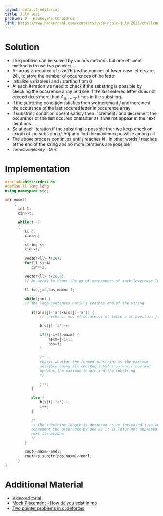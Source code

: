 ```yaml
---
layout: default-editorial
title: July 2021
problem: D - Hawkeye's Conundrum
link: https://www.hackerrank.com/contests/uvce-ncode-july-2021/challenges/c-hawkeyes-conundrum
---
```

# Solution

- The problem can be solved by various methods but one efficient method is to use two     pointers
- An array is required of size 26 (as the number of lower case letters are 26), to store the number of occurences of the letter
- Initialize variables $i$ and $j$ starting from 0
- At each iteration we need to check if the substring is possible by checking the occurence array and see if the last entered letter does not exceed does more than $A_{s[j]-'a'}$ times in the substring.
- if the substring condition satisfies then we increment $j$ and increment the occurence of the last occured letter in occurence array
- if substring condition doesnt satisfy then increment $i$ and decrement the occurence of the last occured character as it will not appear in the next iterations
- So at each iteration if the substring is possible then we keep check on length of the substring  ($j$-$i$+1) and find the maximum possible among all
- The above process continues until $j$  reaches $N$ , in other words $j$ reaches at the end of the string and no more iterations are possible 
- $Time Complexity: O(n)$

$$$$

# Implementation

```cpp
#include<bits/stdc++.h>
#define ll long long
using namespace std;

int main()
    {
      int t;
      cin>>t;
      
      while(t--)
      {
         ll n;
         cin>>n;
         
         string s;
         cin>>s;
         
         vector<ll> A(26);
         for(ll &i:A)
            cin>>i;
            
         vector<ll> b(26,0);
         // An array to count the no.of occurences of each lowercase letters in the string
         
         ll i=0,j=0,pos,maxm=-1;

         while(j<n) {
         // the loop continues until j reaches end of the string
         
            if(b[s[j]-'a']<A[s[j]-'a']) {
                // checks if no. of occurence of letters at position j doesn't exceed A[s[j]-'a']
        
                b[s[j]-'a']++; 
                
                if((j-i+1)>maxm) {
                    maxm=j-i+1;
                    pos=i;
                }
                
                /*      
                checks whether the formed substring is the maximum 
                possible among all checked substrings until now and
                updates the maximum length and the substring
                */

                j++;
            }
            
            else {
                b[s[i]-'a']--;
                i++;
            }
            
            /*
            as the substring length is decresed as we increased i so we
            decrement the occurence by one as it is later not appeared in any
            next iterations
            */
         }

         cout<<maxm<<endl;
         cout<<s.substr(pos,maxm)<<endl;
      }
}
```

$$$$

# Additional Material

- [Video editorial](https://drive.google.com/file/d/1htl1HUR99hQJ14eAyZUmS_Wa2hiONcz4/view?usp=sharing)
- [Mock Placement - How do you exist in me](https://www.hackerrank.com/contests/mock-placement-coding-round/challenges/do-you-exist-in-me)
- [Two pointer problems in codeforces](https://codeforces.com/problemset?tags=two%20pointers,500-1300)
